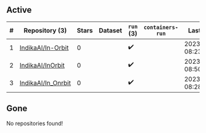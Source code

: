 ## Active
| # | Repository (3) | Stars | Dataset | `run` (3) | `containers-run` | Last Modified |
| --- | --- | --- | --- | --- | --- | --- |
| 1 | [IndikaAI/In-Orbit](https://github.com/IndikaAI/In-Orbit) | 0 |  | :heavy_check_mark: |  | 2023-09-11 08:23:24+00:00 |
| 2 | [IndikaAI/InOrbit](https://github.com/IndikaAI/InOrbit) | 0 |  | :heavy_check_mark: |  | 2023-09-11 08:50:23+00:00 |
| 3 | [IndikaAI/In_Onrbit](https://github.com/IndikaAI/In_Onrbit) | 0 |  | :heavy_check_mark: |  | 2023-09-18 08:28:54+00:00 |

## Gone
No repositories found!
